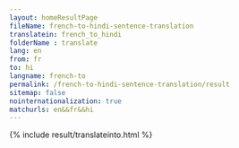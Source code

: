 ```yaml
---
layout: homeResultPage
fileName: french-to-hindi-sentence-translation
translatein: french_to_hindi
folderName : translate
lang: en
from: fr
to: hi
langname: french-to
permalink: /french-to-hindi-sentence-translation/result
sitemap: false
nointernationalization: true
matchurls: en&&fr&&hi
---
```

{% include result/translateinto.html %}

<script src="/js/result/translation.js" data-foldername="{{page.folderName}}" data-lang="{{page.lang}}"></script>
